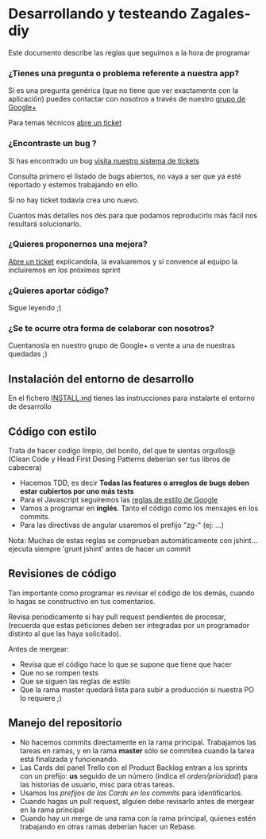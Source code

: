# Desarrollando y testeando Zagales-diy #
Este documento describe las reglas que seguimos a la hora de programar

### ¿Tienes una pregunta o problema referente a nuestra app? ###

Si es una pregunta genérica (que no tiene que ver exactamente con la aplicación) puedes contactar con nosotros a través
de nuestro [grupo de Google+](https://plus.google.com/u/1/communities/111659385236519213596)

Para temas técnicos [abre un ticket](https://github.com/ZagalesHacklab/zagales-diy/issues)

### ¿Encontraste un bug ? ###

Si has encontrado un bug [visita nuestro sistema de tickets](https://github.com/ZagalesHacklab/zagales-diy/issues)

Consulta primero el listado de bugs abiertos, no vaya a ser que ya esté reportado y estemos trabajando en ello.

Si no hay ticket todavía crea uno nuevo.

Cuantos más detalles nos des para que podamos reproducirlo más fácil nos resultará solucionarlo.

### ¿Quieres proponernos una mejora? ###

[Abre un ticket](https://github.com/ZagalesHacklab/zagales-diy/issues) explicandola, la evaluaremos y si convence
al equipo la incluiremos en los próximos sprint

### ¿Quieres aportar código? ###

Sigue leyendo ;)

### ¿Se te ocurre otra forma de colaborar con nosotros? ###

Cuentanosla en nuestro grupo de Google+ o vente a una de nuestras quedadas ;)

## Instalación del entorno de desarrollo ##

En el fichero [INSTALL.md](https://github.com/ZagalesHacklab/zagales-diy/INSTALL.md) tienes las instrucciones para
instalarte el entorno de desarrollo

## Código con estilo ##

Trata de hacer codigo limpio, del bonito, del que te sientas orgullos@ (Clean Code y Head First Desing Patterns deberían ser tus libros de cabecera)

* Hacemos TDD, es decir **Todas las features o arreglos de bugs deben estar cubiertos por uno más tests**
* Para el Javascript seguiremos las [reglas de estilo de Google](https://travis-ci.org/ZagalesHacklab/zagales-diy)
* Vamos a programar en **inglés**. Tanto el código como los mensajes en los commits.
* Para las directivas de angular usaremos el prefijo "zg-" (ej: <zg-photo>...</zg-photo>)

Nota: Muchas de estas reglas se comprueban automáticamente con jshint... ejecuta siempre 'grunt jshint' antes de hacer un commit

## Revisiones de código ##

Tan importante como programar es revisar el código de los demás, cuando lo hagas se constructivo en tus comentarios.

Revisa periodicamente si hay pull request pendientes de procesar, (recuerda que estas peticiones deben ser integradas
por un programador distinto al que las haya solicitado).

Antes de mergear:

* Revisa que el código hace lo que se supone que tiene que hacer
* Que no se rompen tests
* Que se siguen las reglas de estilo
* Que la rama master quedará lista para subir a producción si nuestra PO lo requiere ;)

## Manejo del repositorio ##

- No hacemos commits directamente en la rama principal. Trabajamos las tareas en ramas, y en la rama **master** sólo se commitea cuando la tarea está finalizada y funcionando.
- Las Cards del panel Trello con el Product Backlog entran a los sprints con un prefijo: **us** seguido de un número (indica el *orden/prioridad*) para las historias de usuario, misc para otras tareas.
- Usamos los *prefijos de las Cards en los commits* para identificarlos.
- Cuando hagas un pull request, alguien debe revisarlo antes de mergear en la rama principal
- Cuando hay un merge de una rama con la rama principal, quienes estén trabajando en otras ramas deberían hacer un Rebase.